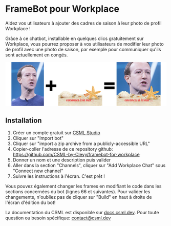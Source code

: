 # FrameBot pour Workplace

Aidez vos utilisateurs à ajouter des cadres de saison à leur photo de profil Workplace !

Grâce à ce chatbot, installable en quelques clics gratuitement sur Workplace, vous pourrez proposer à vos utilisateurs de modifier leur photo de profil avec une photo de saison, par exemple pour communiquer qu'ils sont actuellement en congés.

![](./resources/example.png)

## Installation

1. Créer un compte gratuit sur [CSML Studio](https://studio.csml.dev)
1. Cliquer sur "Import bot"
1. Cliquer sur "import a zip archive from a publicly-accessible URL"
1. Copier-coller l'adresse de ce repository github: https://github.com/CSML-by-Clevy/framebot-for-workplace
1. Donner un nom et une description puis valider
1. Aller dans la section "Channels", cliquer sur "Add Workplace Chat" sous "Connect new channel"
1. Suivre les instructions à l'écran. C'est prêt !

Vous pouvez également changer les frames en modifiant le code dans les sections concernées du bot (lignes 66 et suivantes). Pour valider les changements, n'oubliez pas de cliquer sur "Build" en haut à droite de l'écran d'édition du bot!

La documentation du CSML est disponible sur [docs.csml.dev](https://docs.csml.dev/studio). Pour toute question ou besoin spécifique: [contact@csml.dev](mailto:contact@csml.dev)
